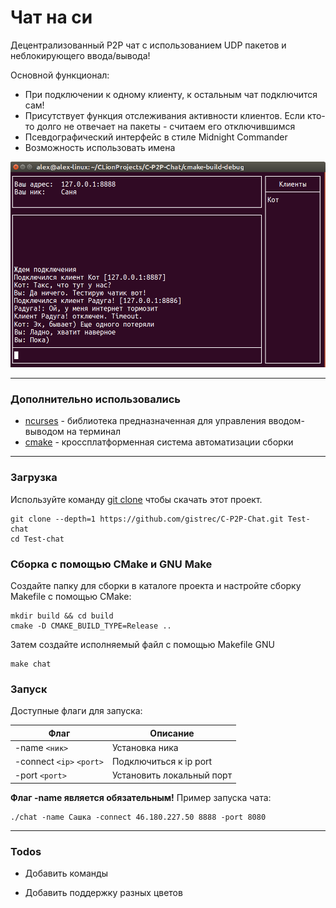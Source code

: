 # Чат на си
Децентрализованный P2P чат с использованием UDP пакетов и неблокирующего ввода/вывода!

Основной функционал:
-  При подключении к одному клиенту, к остальным чат подключится сам!
- Присутствует функция отслеживания активности клиентов. 
Если кто-то долго не отвечает на пакеты - считаем его отключившимся
- Псевдографический интерфейс в стиле Midnight Commander
- Возможность использовать имена

![Скриншот](https://raw.githubusercontent.com/gistrec/C-P2P-Chat/master/screenshot.png)

___

### Дополнительно использовались
* [ncurses] - библиотека предназначенная для управления вводом-выводом на терминал
* [cmake] - кроссплатформенная система автоматизации сборки  

___

### Загрузка
Используйте команду [git clone](https://git-scm.com/docs/git-clone) чтобы скачать этот проект.
```
git clone --depth=1 https://github.com/gistrec/C-P2P-Chat.git Test-chat
cd Test-chat
```

### Сборка с помощью CMake и GNU Make
Создайте папку для сборки в каталоге проекта и настройте сборку Makefile с помощью CMake:
```
mkdir build && cd build
cmake -D CMAKE_BUILD_TYPE=Release ..
```
Затем создайте исполняемый файл с помощью Makefile GNU 
```
make chat
```

### Запуск
Доступные флаги для запуска:

| Флаг   | Описание |
| ------ | -------- |
| -name `<ник>` | Установка ника |
| -connect `<ip>` `<port>` | Подключиться к ip port |
| -port `<port>` | Установить локальный порт |

**Флаг -name является обязательным!**
Пример запуска чата:
```
./chat -name Сашка -connect 46.180.227.50 8888 -port 8080
```

___

### Todos
 - Добавить команды
 - Добавить поддержку разных цветов


   [ncurses]: <https://www.gnu.org/software/ncurses/>
   [cmake]: <https://cmake.org/>
